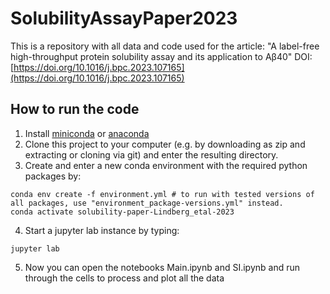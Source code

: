 # SolubilityAssayPaper2023
This is a repository with all data and code used for the article: "A label-free high-throughput protein solubility assay and its application to Aβ40" DOI: [https://doi.org/10.1016/j.bpc.2023.107165](https://doi.org/10.1016/j.bpc.2023.107165) 

## How to run the code
1. Install [miniconda](https://docs.conda.io/en/latest/miniconda.html) or [anaconda](https://docs.anaconda.com/anaconda/install/index.html)
2. Clone this project to your computer (e.g. by downloading as zip and extracting or cloning via git) and enter the resulting directory.
3. Create and enter a new conda environment with the required python packages by: 
```
conda env create -f environment.yml # to run with tested versions of all packages, use "environment_package-versions.yml" instead.
conda activate solubility-paper-Lindberg_etal-2023
```
4. Start a jupyter lab instance by typing: 
```
jupyter lab
```
5. Now you can open the notebooks Main.ipynb and SI.ipynb and run through the cells to process and plot all the data

